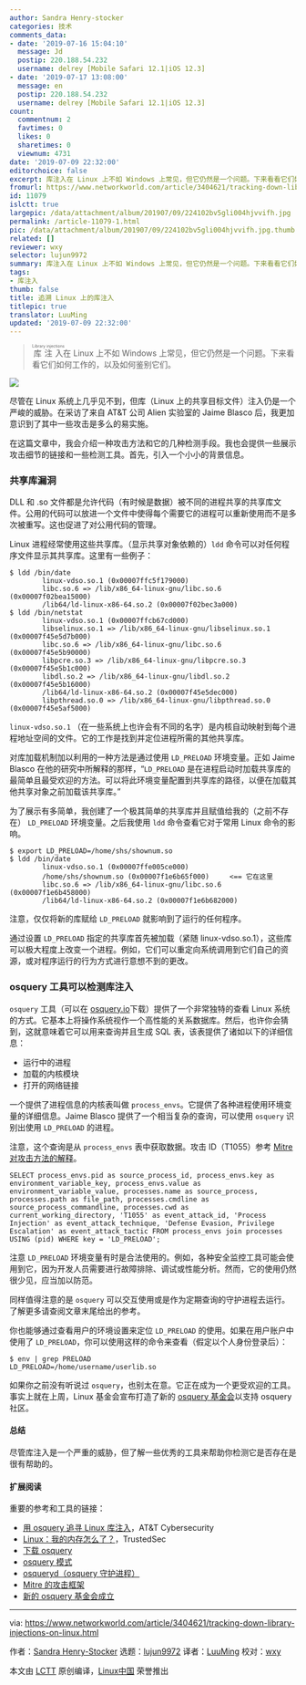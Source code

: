 ```yaml
---
author: Sandra Henry-stocker
categories: 技术
comments_data:
- date: '2019-07-16 15:04:10'
  message: Jd
  postip: 220.188.54.232
  username: delrey [Mobile Safari 12.1|iOS 12.3]
- date: '2019-07-17 13:08:00'
  message: en
  postip: 220.188.54.232
  username: delrey [Mobile Safari 12.1|iOS 12.3]
count:
  commentnum: 2
  favtimes: 0
  likes: 0
  sharetimes: 0
  viewnum: 4731
date: '2019-07-09 22:32:00'
editorchoice: false
excerpt: 库注入在 Linux 上不如 Windows 上常见，但它仍然是一个问题。下来看看它们如何工作的，以及如何鉴别它们。
fromurl: https://www.networkworld.com/article/3404621/tracking-down-library-injections-on-linux.html
id: 11079
islctt: true
largepic: /data/attachment/album/201907/09/224102bv5gli004hjvvifh.jpg
permalink: /article-11079-1.html
pic: /data/attachment/album/201907/09/224102bv5gli004hjvvifh.jpg.thumb.jpg
related: []
reviewer: wxy
selector: lujun9972
summary: 库注入在 Linux 上不如 Windows 上常见，但它仍然是一个问题。下来看看它们如何工作的，以及如何鉴别它们。
tags:
- 库注入
thumb: false
title: 追溯 Linux 上的库注入
titlepic: true
translator: LuuMing
updated: '2019-07-09 22:32:00'
---
```



> 
> <ruby> 库注入 <rt>  Library injections </rt></ruby>在 Linux 上不如 Windows 上常见，但它仍然是一个问题。下来看看它们如何工作的，以及如何鉴别它们。
> 
> 
> 


![](/data/attachment/album/201907/09/224102bv5gli004hjvvifh.jpg)


尽管在 Linux 系统上几乎见不到，但库（Linux 上的共享目标文件）注入仍是一个严峻的威胁。在采访了来自 AT&T 公司 Alien 实验室的 Jaime Blasco 后，我更加意识到了其中一些攻击是多么的易实施。


在这篇文章中，我会介绍一种攻击方法和它的几种检测手段。我也会提供一些展示攻击细节的链接和一些检测工具。首先，引入一个小小的背景信息。


### 共享库漏洞


DLL 和 .so 文件都是允许代码（有时候是数据）被不同的进程共享的共享库文件。公用的代码可以放进一个文件中使得每个需要它的进程可以重新使用而不是多次被重写。这也促进了对公用代码的管理。


Linux 进程经常使用这些共享库。（显示共享对象依赖的）`ldd` 命令可以对任何程序文件显示其共享库。这里有一些例子：



```
$ ldd /bin/date
        linux-vdso.so.1 (0x00007ffc5f179000)
        libc.so.6 => /lib/x86_64-linux-gnu/libc.so.6 (0x00007f02bea15000)
        /lib64/ld-linux-x86-64.so.2 (0x00007f02bec3a000)
$ ldd /bin/netstat
        linux-vdso.so.1 (0x00007ffcb67cd000)
        libselinux.so.1 => /lib/x86_64-linux-gnu/libselinux.so.1 (0x00007f45e5d7b000)
        libc.so.6 => /lib/x86_64-linux-gnu/libc.so.6 (0x00007f45e5b90000)
        libpcre.so.3 => /lib/x86_64-linux-gnu/libpcre.so.3 (0x00007f45e5b1c000)
        libdl.so.2 => /lib/x86_64-linux-gnu/libdl.so.2 (0x00007f45e5b16000)
        /lib64/ld-linux-x86-64.so.2 (0x00007f45e5dec000)
        libpthread.so.0 => /lib/x86_64-linux-gnu/libpthread.so.0 (0x00007f45e5af5000)
```

`linux-vdso.so.1` （在一些系统上也许会有不同的名字）是内核自动映射到每个进程地址空间的文件。它的工作是找到并定位进程所需的其他共享库。


对库加载机制加以利用的一种方法是通过使用 `LD_PRELOAD` 环境变量。正如 Jaime Blasco 在他的研究中所解释的那样，“`LD_PRELOAD` 是在进程启动时加载共享库的最简单且最受欢迎的方法。可以将此环境变量配置到共享库的路径，以便在加载其他共享对象之前加载该共享库。”


为了展示有多简单，我创建了一个极其简单的共享库并且赋值给我的（之前不存在） `LD_PRELOAD` 环境变量。之后我使用 `ldd` 命令查看它对于常用 Linux 命令的影响。



```
$ export LD_PRELOAD=/home/shs/shownum.so
$ ldd /bin/date
        linux-vdso.so.1 (0x00007ffe005ce000)
        /home/shs/shownum.so (0x00007f1e6b65f000)     <== 它在这里
        libc.so.6 => /lib/x86_64-linux-gnu/libc.so.6 (0x00007f1e6b458000)
        /lib64/ld-linux-x86-64.so.2 (0x00007f1e6b682000)
```

注意，仅仅将新的库赋给 `LD_PRELOAD` 就影响到了运行的任何程序。


通过设置 `LD_PRELOAD` 指定的共享库首先被加载（紧随 linux-vdso.so.1），这些库可以极大程度上改变一个进程。例如，它们可以重定向系统调用到它们自己的资源，或对程序运行的行为方式进行意想不到的更改。


### osquery 工具可以检测库注入


`osquery` 工具（可以在 [osquery.io](https://osquery.io/)下载）提供了一个非常独特的查看 Linux 系统的方式。它基本上将操作系统视作一个高性能的关系数据库。然后，也许你会猜到，这就意味着它可以用来查询并且生成 SQL 表，该表提供了诸如以下的详细信息：


* 运行中的进程
* 加载的内核模块
* 打开的网络链接


一个提供了进程信息的内核表叫做 `process_envs`。它提供了各种进程使用环境变量的详细信息。Jaime Blasco 提供了一个相当复杂的查询，可以使用 `osquery` 识别出使用 `LD_PRELOAD` 的进程。


注意，这个查询是从 `process_envs` 表中获取数据。攻击 ID（T1055）参考 [Mitre 对攻击方法的解释](https://attack.mitre.org/techniques/T1055/)。



```
SELECT process_envs.pid as source_process_id, process_envs.key as environment_variable_key, process_envs.value as environment_variable_value, processes.name as source_process, processes.path as file_path, processes.cmdline as source_process_commandline, processes.cwd as current_working_directory, 'T1055' as event_attack_id, 'Process Injection' as event_attack_technique, 'Defense Evasion, Privilege Escalation' as event_attack_tactic FROM process_envs join processes USING (pid) WHERE key = 'LD_PRELOAD';
```

注意 `LD_PRELOAD` 环境变量有时是合法使用的。例如，各种安全监控工具可能会使用到它，因为开发人员需要进行故障排除、调试或性能分析。然而，它的使用仍然很少见，应当加以防范。


同样值得注意的是 `osquery` 可以交互使用或是作为定期查询的守护进程去运行。了解更多请查阅文章末尾给出的参考。


你也能够通过查看用户的环境设置来定位 `LD_PRELOAD` 的使用。如果在用户账户中使用了 `LD_PRELOAD`，你可以使用这样的命令来查看（假定以个人身份登录后）：



```
$ env | grep PRELOAD
LD_PRELOAD=/home/username/userlib.so
```

如果你之前没有听说过 `osquery`，也别太在意。它正在成为一个更受欢迎的工具。事实上就在上周，Linux 基金会宣布打造了新的 [osquery 基金会](https://www.linuxfoundation.org/press-release/2019/06/the-linux-foundation-announces-intent-to-form-new-foundation-to-support-osquery-community/)以支持 osquery 社区。


#### 总结


尽管库注入是一个严重的威胁，但了解一些优秀的工具来帮助你检测它是否存在是很有帮助的。


#### 扩展阅读


重要的参考和工具的链接：


* [用 osquery 追寻 Linux 库注入](https://www.alienvault.com/blogs/labs-research/hunting-for-linux-library-injection-with-osquery)，AT&T Cybersecurity
* [Linux：我的内存怎么了？](https://www.trustedsec.com/2018/09/linux-hows-my-memory/)，TrustedSec
* [下载 osquery](https://osquery.io/)
* [osquery 模式](https://osquery.io/schema/3.3.2)
* [osqueryd（osquery 守护进程）](https://osquery.readthedocs.io/en/stable/deployment/configuration/#schedule)
* [Mitre 的攻击框架](https://attack.mitre.org/)
* [新的 osquery 基金会成立](https://www.linuxfoundation.org/press-release/2019/06/the-linux-foundation-announces-intent-to-form-new-foundation-to-support-osquery-community/)




---


via: <https://www.networkworld.com/article/3404621/tracking-down-library-injections-on-linux.html>


作者：[Sandra Henry-Stocker](https://www.networkworld.com/author/Sandra-Henry_Stocker/) 选题：[lujun9972](https://github.com/lujun9972) 译者：[LuuMing](https://github.com/LuuMing) 校对：[wxy](https://github.com/wxy)


本文由 [LCTT](https://github.com/LCTT/TranslateProject) 原创编译，[Linux中国](https://linux.cn/) 荣誉推出